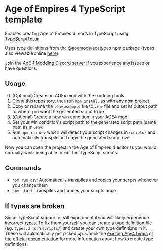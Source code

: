 # Age of Empires 4 TypeScript template
Enables creating Age of Empires 4 mods in TypeScript using [TypeScriptToLua](https://typescripttolua.github.io/).

Uses type definitions from the [@aoemods/aoetypes](https://github.com/aoemods/aoetypes) npm package (types also viewable online [here](https://aoemods.github.io/aoetypes-docs/)).

Join the [AoE 4 Modding Discord server](https://discord.gg/h8FX9Uq3vG) if you experience any issues or have questions.

## Usage
0. (Optional) Create an AOE4 mod with the modding tools 
1. Clone this repository, then run `npm install` as with any npm project
2. Copy or rename the `.env.example` file to `.env` file and set its output path to where you want the generated script to be.
3. (Optional) Create a new win condition in your AOE4 mod
4. Set your win condition's script path to the generated script path (same path as in `.env`)
5. Run `npm run dev` which will detect your script changes in `scripts/` and automatically transpile and copy the generated script over

Now you can open the project in the Age of Empires 4 editor as you would normally while being able to edit the TypeScript scripts.

## Commands
- `npm run dev`: Automatically transpiles and copies your scripts whenever you change them
- `npm start`: Transpiles and copies your scripts once

## If types are broken
Since TypeScript support is still experimental you will likely experience incorrect types.
To fix them yourself you can create a type definition file (eg. `types.d.ts` in `scripts/`) and create your own type definitions in it. 
These will automatically get picked up.
Check the [existing AoE4 types](https://github.com/aoemods/aoetypes/blob/master/packages/aoetypes/types/aoetypes.d.ts) or
[the official documentation](https://www.typescriptlang.org/docs/handbook/declaration-files/templates/module-d-ts.html) for more information
about how to create type definitions.
